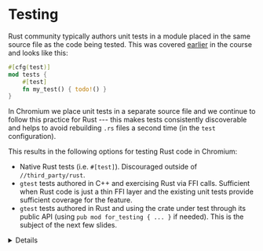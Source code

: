 # Testing

Rust community typically authors unit tests in a module placed in the same
source file as the code being tested. This was covered
[earlier](../testing.md) in the course and looks like this:

```rust
#[cfg(test)]
mod tests {
    #[test]
    fn my_test() { todo!() }
}
```

In Chromium we place unit tests in a separate source file and we continue to
follow this practice for Rust --- this makes tests consistently discoverable and
helps to avoid rebuilding `.rs` files a second time (in the `test`
configuration).

This results in the following options for testing Rust code in Chromium:

* Native Rust tests (i.e. `#[test]`).
  Discouraged outside of `//third_party/rust`.
* `gtest` tests authored in C++ and exercising Rust via FFI calls.  Sufficient
  when Rust code is just a thin FFI layer and the existing unit tests provide
  sufficient coverage for the feature.
* `gtest` tests authored in Rust and using the crate under test through its
  public API (using `pub mod for_testing { ... }` if needed).  This is the
  subject of the next few slides.

<details>

Mention that native Rust tests of third-party crates should eventually be
exercised by Chromium bots.  (Such testing is needed rarely --- only after
adding or updating third-party crates.)

Some examples may help illustrate when C++ `gtest` vs Rust `gtest` should be
used:

* QR has very little functionality in the first-party Rust layer (it's just a
  thin FFI glue) and therefore uses the existing C++ unit tests for testing
  both the C++ and the Rust implementation (parametrizing the tests so they
  enable or disable Rust using a `ScopedFeatureList`).

* Hypothetical/WIP PNG integration may need to implement memory-safe
  implementation of pixel transformations that are provided by `libpng`
  but missing in the `png` crate - e.g. RGBA => BGRA, or gamma correction.
  Such functionality may benefit from separate tests authored in Rust.

</details>

